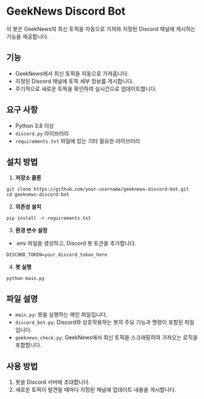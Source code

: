 # GeekNews Discord Bot

이 봇은 GeekNews의 최신 토픽을 자동으로 가져와 지정된 Discord 채널에 게시하는 기능을 제공합니다.

## 기능

-   GeekNews에서 최신 토픽을 자동으로 가져옵니다.
-   지정된 Discord 채널에 토픽 세부 정보를 게시합니다.
-   주기적으로 새로운 토픽을 확인하여 실시간으로 업데이트합니다.

## 요구 사항

-   Python 3.8 이상
-   `discord.py` 라이브러리
-   `requirements.txt` 파일에 있는 기타 필요한 라이브러리

## 설치 방법

1. **저장소 클론**

```shell
git clone https://github.com/your-username/geeknews-discord-bot.git
cd geeknews-discord-bot
```

2. **의존성 설치**

```shell
pip install -r requirements.txt
```

3. **환경 변수 설정**

-   .env 파일을 생성하고, Discord 봇 토큰을 추가합니다.

```
DISCORD_TOKEN=your_discord_token_here
```

4. **봇 실행**

```shell
python main.py
```

## 파일 설명

-   `main.py`: 봇을 실행하는 메인 파일입니다.
-   `discord_bot.py`: Discord와 상호작용하는 봇의 주요 기능과 명령이 포함된 파일입니다.
-   `geeknews_check.py`: GeekNews에서 최신 토픽을 스크래핑하여 가져오는 로직을 포함합니다.

## 사용 방법

1. 봇을 Discord 서버에 초대합니다.
2. 새로운 토픽이 발견될 때마다 지정된 채널에 업데이트 내용을 게시합니다.
